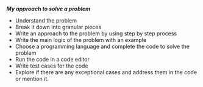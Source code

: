 ***My approach to solve a problem***

* Understand the problem
* Break it down into granular pieces
* Write an approach to the problem by using step by step process
* Write the main logic of the problem with an example
* Choose a programming language and complete the code to solve the problem
* Run the code in a code editor
* Write test cases for the code
* Explore if there are any exceptional cases and address them in the code or mention it.

